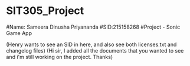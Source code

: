 # SIT305_Project
#Name: Sameera Dinusha Priyananda
#SID:215158268
#Project - Sonic Game App

(Henry wants to see an SID in here, and also see both licenses.txt and changelog files)
(Hi sir, I added all the documents that you wanted to see and i'm still working on the project. Thanks)
